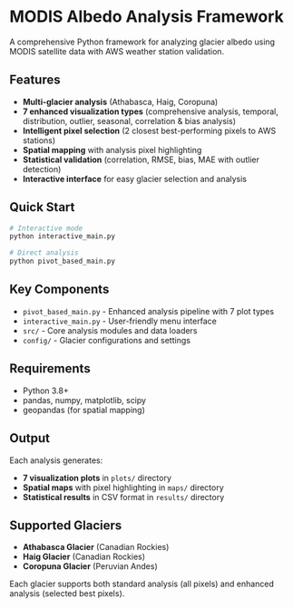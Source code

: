 # MODIS Albedo Analysis Framework

A comprehensive Python framework for analyzing glacier albedo using MODIS satellite data with AWS weather station validation.

## Features

- **Multi-glacier analysis** (Athabasca, Haig, Coropuna)
- **7 enhanced visualization types** (comprehensive analysis, temporal, distribution, outlier, seasonal, correlation & bias analysis)
- **Intelligent pixel selection** (2 closest best-performing pixels to AWS stations)
- **Spatial mapping** with analysis pixel highlighting
- **Statistical validation** (correlation, RMSE, bias, MAE with outlier detection)
- **Interactive interface** for easy glacier selection and analysis

## Quick Start

```bash
# Interactive mode
python interactive_main.py

# Direct analysis
python pivot_based_main.py
```

## Key Components

- `pivot_based_main.py` - Enhanced analysis pipeline with 7 plot types
- `interactive_main.py` - User-friendly menu interface
- `src/` - Core analysis modules and data loaders
- `config/` - Glacier configurations and settings

## Requirements

- Python 3.8+
- pandas, numpy, matplotlib, scipy
- geopandas (for spatial mapping)

## Output

Each analysis generates:
- **7 visualization plots** in `plots/` directory
- **Spatial maps** with pixel highlighting in `maps/` directory  
- **Statistical results** in CSV format in `results/` directory

## Supported Glaciers

- **Athabasca Glacier** (Canadian Rockies)
- **Haig Glacier** (Canadian Rockies)
- **Coropuna Glacier** (Peruvian Andes)

Each glacier supports both standard analysis (all pixels) and enhanced analysis (selected best pixels).
